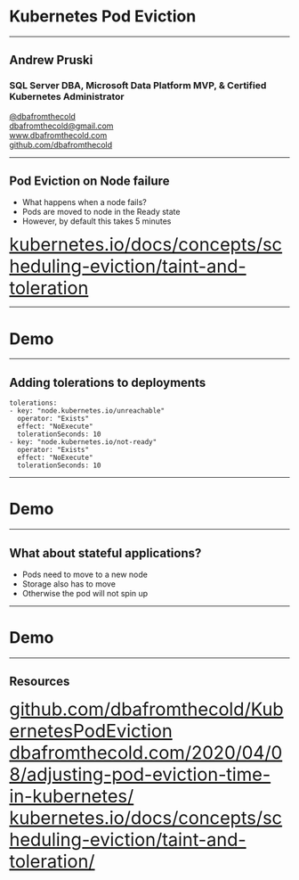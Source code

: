 # Kubernetes Pod Eviction

---

## Andrew Pruski

### SQL Server DBA, Microsoft Data Platform MVP, & Certified Kubernetes Administrator
<!-- .slide: style="text-align: left;"> -->
<i class="fab fa-twitter"></i><a href="https://twitter.com/dbafromthecold">  @dbafromthecold</a><br>
<i class="fas fa-envelope"></i>  dbafromthecold@gmail.com<br>
<i class="fab fa-wordpress"></i>  www.dbafromthecold.com<br>
<i class="fab fa-github"></i><a href="https://github.com/dbafromthecold">  github.com/dbafromthecold</a>

---

## Pod Eviction on Node failure
<!-- .slide: style="text-align: left;"> -->
- What happens when a node fails?<br>
- Pods are moved to node in the Ready state<br>
- However, by default this takes 5 minutes<br>

<font size="6"><a href="https://kubernetes.io/docs/concepts/scheduling-eviction/taint-and-toleration/">kubernetes.io/docs/concepts/scheduling-eviction/taint-and-toleration</a></font>

---

# Demo

---

## Adding tolerations to deployments
<!-- .slide: style="text-align: left;"> -->
<pre><code data-line-numbers="1-4|4|5-8|8">tolerations:
- key: "node.kubernetes.io/unreachable"
  operator: "Exists"
  effect: "NoExecute"
  tolerationSeconds: 10
- key: "node.kubernetes.io/not-ready"
  operator: "Exists"
  effect: "NoExecute"
  tolerationSeconds: 10
</pre></code>

---

# Demo

---

## What about stateful applications?
<!-- .slide: style="text-align: left;"> -->
- Pods need to move to a new node
- Storage also has to move
- Otherwise the pod will not spin up

---

# Demo

---

## Resources

<!-- .slide: style="text-align: left;"> -->
<font size="6">
<a href="https://github.com/dbafromthecold/KubernetesPodEviction">github.com/dbafromthecold/KubernetesPodEviction</a><br>
<a href="https://dbafromthecold.com/2020/04/08/adjusting-pod-eviction-time-in-kubernetes/">dbafromthecold.com/2020/04/08/adjusting-pod-eviction-time-in-kubernetes/</a><br>
<a href="https://kubernetes.io/docs/concepts/scheduling-eviction/taint-and-toleration/">kubernetes.io/docs/concepts/scheduling-eviction/taint-and-toleration/</a>
</font>